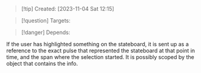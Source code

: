 
>[!tip] Created: [2023-11-04 Sat 12:15]

>[!question] Targets: 

>[!danger] Depends: 

If the user has highlighted something on the stateboard, it is sent up as a reference to the exact pulse that represented the stateboard at that point in time, and the span where the selection started.  It is possibly scoped by the object that contains the info.